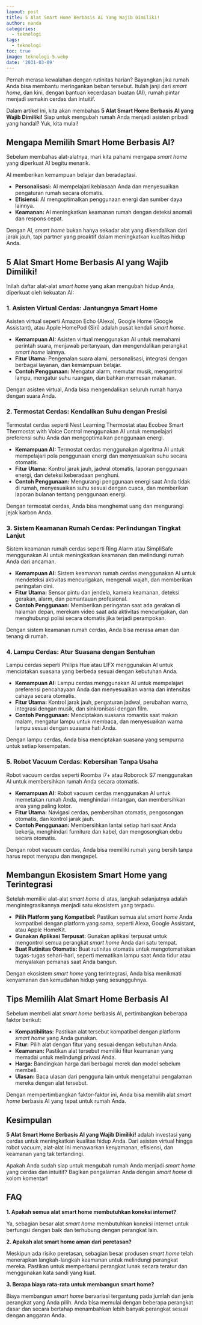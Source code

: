 ```yaml
---
layout: post
title: 5 Alat Smart Home Berbasis AI Yang Wajib Dimiliki!
author: nanda
categories:
  - teknologi
tags:
  - teknologi
toc: true
image: teknologi-5.webp
date: '2031-03-09'
---
```



Pernah merasa kewalahan dengan rutinitas harian? Bayangkan jika rumah Anda bisa membantu meringankan beban tersebut. Itulah janji dari _smart home_, dan kini, dengan bantuan kecerdasan buatan (AI), rumah pintar menjadi semakin cerdas dan intuitif.

Dalam artikel ini, kita akan membahas **5 Alat Smart Home Berbasis AI yang Wajib Dimiliki!** Siap untuk mengubah rumah Anda menjadi asisten pribadi yang handal? Yuk, kita mulai!

## Mengapa Memilih Smart Home Berbasis AI?

Sebelum membahas alat-alatnya, mari kita pahami mengapa _smart home_ yang diperkuat AI begitu menarik.

AI memberikan kemampuan belajar dan beradaptasi.

- **Personalisasi:** AI mempelajari kebiasaan Anda dan menyesuaikan pengaturan rumah secara otomatis.
- **Efisiensi:** AI mengoptimalkan penggunaan energi dan sumber daya lainnya.
- **Keamanan:** AI meningkatkan keamanan rumah dengan deteksi anomali dan respons cepat.

Dengan AI, _smart home_ bukan hanya sekadar alat yang dikendalikan dari jarak jauh, tapi partner yang proaktif dalam meningkatkan kualitas hidup Anda.

## 5 Alat Smart Home Berbasis AI yang Wajib Dimiliki!

Inilah daftar alat-alat _smart home_ yang akan mengubah hidup Anda, diperkuat oleh kekuatan AI:

### 1\. Asisten Virtual Cerdas: Jantungnya Smart Home

Asisten virtual seperti Amazon Echo (Alexa), Google Home (Google Assistant), atau Apple HomePod (Siri) adalah pusat kendali _smart home_.

- **Kemampuan AI:** Asisten virtual menggunakan AI untuk memahami perintah suara, menjawab pertanyaan, dan mengendalikan perangkat _smart home_ lainnya.
- **Fitur Utama:** Pengenalan suara alami, personalisasi, integrasi dengan berbagai layanan, dan kemampuan belajar.
- **Contoh Penggunaan:** Mengatur alarm, memutar musik, mengontrol lampu, mengatur suhu ruangan, dan bahkan memesan makanan.

Dengan asisten virtual, Anda bisa mengendalikan seluruh rumah hanya dengan suara Anda.

### 2\. Termostat Cerdas: Kendalikan Suhu dengan Presisi

Termostat cerdas seperti Nest Learning Thermostat atau Ecobee Smart Thermostat with Voice Control menggunakan AI untuk mempelajari preferensi suhu Anda dan mengoptimalkan penggunaan energi.

- **Kemampuan AI:** Termostat cerdas menggunakan algoritma AI untuk mempelajari pola penggunaan energi dan menyesuaikan suhu secara otomatis.
- **Fitur Utama:** Kontrol jarak jauh, jadwal otomatis, laporan penggunaan energi, dan deteksi keberadaan penghuni.
- **Contoh Penggunaan:** Mengurangi penggunaan energi saat Anda tidak di rumah, menyesuaikan suhu sesuai dengan cuaca, dan memberikan laporan bulanan tentang penggunaan energi.

Dengan termostat cerdas, Anda bisa menghemat uang dan mengurangi jejak karbon Anda.

### 3\. Sistem Keamanan Rumah Cerdas: Perlindungan Tingkat Lanjut

Sistem keamanan rumah cerdas seperti Ring Alarm atau SimpliSafe menggunakan AI untuk meningkatkan keamanan dan melindungi rumah Anda dari ancaman.

- **Kemampuan AI:** Sistem keamanan rumah cerdas menggunakan AI untuk mendeteksi aktivitas mencurigakan, mengenali wajah, dan memberikan peringatan dini.
- **Fitur Utama:** Sensor pintu dan jendela, kamera keamanan, deteksi gerakan, alarm, dan pemantauan profesional.
- **Contoh Penggunaan:** Memberikan peringatan saat ada gerakan di halaman depan, merekam video saat ada aktivitas mencurigakan, dan menghubungi polisi secara otomatis jika terjadi perampokan.

Dengan sistem keamanan rumah cerdas, Anda bisa merasa aman dan tenang di rumah.

### 4\. Lampu Cerdas: Atur Suasana dengan Sentuhan

Lampu cerdas seperti Philips Hue atau LIFX menggunakan AI untuk menciptakan suasana yang berbeda sesuai dengan kebutuhan Anda.

- **Kemampuan AI:** Lampu cerdas menggunakan AI untuk mempelajari preferensi pencahayaan Anda dan menyesuaikan warna dan intensitas cahaya secara otomatis.
- **Fitur Utama:** Kontrol jarak jauh, pengaturan jadwal, perubahan warna, integrasi dengan musik, dan sinkronisasi dengan film.
- **Contoh Penggunaan:** Menciptakan suasana romantis saat makan malam, mengatur lampu untuk membaca, dan menyesuaikan warna lampu sesuai dengan suasana hati Anda.

Dengan lampu cerdas, Anda bisa menciptakan suasana yang sempurna untuk setiap kesempatan.

### 5\. Robot Vacuum Cerdas: Kebersihan Tanpa Usaha

Robot vacuum cerdas seperti Roomba i7+ atau Roborock S7 menggunakan AI untuk membersihkan rumah Anda secara otomatis.

- **Kemampuan AI:** Robot vacuum cerdas menggunakan AI untuk memetakan rumah Anda, menghindari rintangan, dan membersihkan area yang paling kotor.
- **Fitur Utama:** Navigasi cerdas, pembersihan otomatis, pengosongan otomatis, dan kontrol jarak jauh.
- **Contoh Penggunaan:** Membersihkan lantai setiap hari saat Anda bekerja, menghindari furniture dan kabel, dan mengosongkan debu secara otomatis.

Dengan robot vacuum cerdas, Anda bisa memiliki rumah yang bersih tanpa harus repot menyapu dan mengepel.

## Membangun Ekosistem Smart Home yang Terintegrasi

Setelah memiliki alat-alat _smart home_ di atas, langkah selanjutnya adalah mengintegrasikannya menjadi satu ekosistem yang terpadu.

- **Pilih Platform yang Kompatibel:** Pastikan semua alat _smart home_ Anda kompatibel dengan platform yang sama, seperti Alexa, Google Assistant, atau Apple HomeKit.
- **Gunakan Aplikasi Terpusat:** Gunakan aplikasi terpusat untuk mengontrol semua perangkat _smart home_ Anda dari satu tempat.
- **Buat Rutinitas Otomatis:** Buat rutinitas otomatis untuk mengotomatiskan tugas-tugas sehari-hari, seperti mematikan lampu saat Anda tidur atau menyalakan pemanas saat Anda bangun.

Dengan ekosistem _smart home_ yang terintegrasi, Anda bisa menikmati kenyamanan dan kemudahan hidup yang sesungguhnya.

## Tips Memilih Alat Smart Home Berbasis AI

Sebelum membeli alat _smart home_ berbasis AI, pertimbangkan beberapa faktor berikut:

- **Kompatibilitas:** Pastikan alat tersebut kompatibel dengan platform _smart home_ yang Anda gunakan.
- **Fitur:** Pilih alat dengan fitur yang sesuai dengan kebutuhan Anda.
- **Keamanan:** Pastikan alat tersebut memiliki fitur keamanan yang memadai untuk melindungi privasi Anda.
- **Harga:** Bandingkan harga dari berbagai merek dan model sebelum membeli.
- **Ulasan:** Baca ulasan dari pengguna lain untuk mengetahui pengalaman mereka dengan alat tersebut.

Dengan mempertimbangkan faktor-faktor ini, Anda bisa memilih alat _smart home_ berbasis AI yang tepat untuk rumah Anda.

## Kesimpulan

**5 Alat Smart Home Berbasis AI yang Wajib Dimiliki!** adalah investasi yang cerdas untuk meningkatkan kualitas hidup Anda. Dari asisten virtual hingga robot vacuum, alat-alat ini menawarkan kenyamanan, efisiensi, dan keamanan yang tak tertandingi.

Apakah Anda sudah siap untuk mengubah rumah Anda menjadi _smart home_ yang cerdas dan intuitif? Bagikan pengalaman Anda dengan _smart home_ di kolom komentar!

## FAQ

**1\. Apakah semua alat smart home membutuhkan koneksi internet?**

Ya, sebagian besar alat _smart home_ membutuhkan koneksi internet untuk berfungsi dengan baik dan terhubung dengan perangkat lain.

**2\. Apakah alat smart home aman dari peretasan?**

Meskipun ada risiko peretasan, sebagian besar produsen _smart home_ telah menerapkan langkah-langkah keamanan untuk melindungi perangkat mereka. Pastikan untuk memperbarui perangkat lunak secara teratur dan menggunakan kata sandi yang kuat.

**3\. Berapa biaya rata-rata untuk membangun smart home?**

Biaya membangun _smart home_ bervariasi tergantung pada jumlah dan jenis perangkat yang Anda pilih. Anda bisa memulai dengan beberapa perangkat dasar dan secara bertahap menambahkan lebih banyak perangkat sesuai dengan anggaran Anda.
